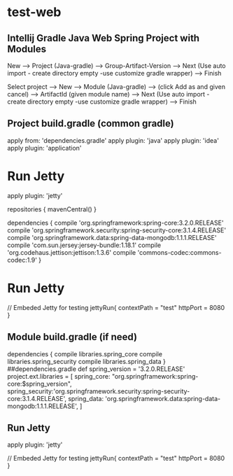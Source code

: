 # test-web

## Intellij Gradle Java Web Spring Project with Modules
New --> Project (Java-gradle) --> Group-Artifact-Version --> Next (Use auto import - create directory empty -use customize gradle wrapper) --> Finish

Select project --> New --> Module (Java-gradle) --> (click Add as and given cancel) --> ArtifactId (given module name) --> Next (Use auto import - create directory empty -use customize gradle wrapper) --> Finish


## Project build.gradle (common gradle)
apply from: 'dependencies.gradle'
apply plugin: 'java'
apply plugin: 'idea'
apply plugin: 'application'

# Run Jetty
apply plugin: 'jetty'

repositories {
    mavenCentral()
}

dependencies {
    compile 'org.springframework:spring-core:3.2.0.RELEASE'
    compile 'org.springframework.security:spring-security-core:3.1.4.RELEASE'
    compile 'org.springframework.data:spring-data-mongodb:1.1.1.RELEASE'
    compile 'com.sun.jersey:jersey-bundle:1.18.1'
    compile 'org.codehaus.jettison:jettison:1.3.6'
    compile 'commons-codec:commons-codec:1.9'
}

# Run Jetty
// Embeded Jetty for testing
jettyRun{
    contextPath = "test"
    httpPort = 8080
}


## Module build.gradle (if need)
dependencies {
    compile libraries.spring_core
    compile libraries.spring_security
    compile libraries.spring_data
}
 ##dependencies.gradle
 def spring_version = '3.2.0.RELEASE'
 project.ext.libraries = [
        spring_core: "org.springframework:spring-core:$spring_version",
        spring_security:'org.springframework.security:spring-security-core:3.1.4.RELEASE',
        spring_data: 'org.springframework.data:spring-data-mongodb:1.1.1.RELEASE',
]


## Run Jetty
apply plugin: 'jetty'

// Embeded Jetty for testing
jettyRun{
    contextPath = "test"
    httpPort = 8080
}

